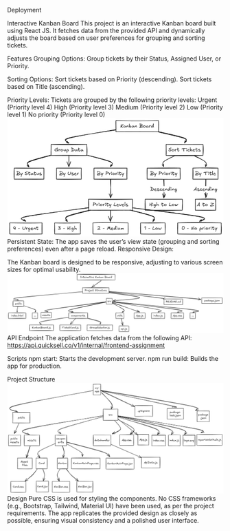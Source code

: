 Deployment

Interactive Kanban Board
This project is an interactive Kanban board built using React JS. It fetches data from the provided API and dynamically adjusts the board based on user preferences for grouping and sorting tickets.

Features
Grouping Options:
Group tickets by their Status, Assigned User, or Priority.

Sorting Options:
Sort tickets based on Priority (descending).
Sort tickets based on Title (ascending).

Priority Levels:
Tickets are grouped by the following priority levels:
Urgent (Priority level 4)
High (Priority level 3)
Medium (Priority level 2)
Low (Priority level 1)
No priority (Priority level 0)
![](https://github.com/Ansshhbhalla/kanbanboard/blob/main/src/assets/flow.png)
Persistent State:
The app saves the user’s view state (grouping and sorting preferences) even after a page reload.
Responsive Design:

The Kanban board is designed to be responsive, adjusting to various screen sizes for optimal usability.
![](https://github.com/Ansshhbhalla/kanbanboard/blob/main/src/assets/flow2.png)
API Endpoint
The application fetches data from the following API:
https://api.quicksell.co/v1/internal/frontend-assignment

Scripts
npm start: Starts the development server.
npm run build: Builds the app for production.

Project Structure
![](https://github.com/Ansshhbhalla/kanbanboard/blob/main/src/assets/projectarch.png)
Design
Pure CSS is used for styling the components.
No CSS frameworks (e.g., Bootstrap, Tailwind, Material UI) have been used, as per the project requirements.
The app replicates the provided design as closely as possible, ensuring visual consistency and a polished user interface.
